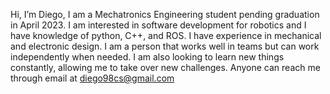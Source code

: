 Hi, I’m Diego, I am a Mechatronics Engineering student pending graduation in April 2023. I am interested in software development for robotics and I have knowledge of python, C++, and ROS. I have experience in mechanical and electronic design. I am a person that works well in teams but can work independently when needed. I am also looking to learn new things constantly, allowing me to take over new challenges. Anyone can reach me through email at diego98cs@gmail.com

<!---
DiegoCarvajal98/DiegoCarvajal98 is a ✨ special ✨ repository because its `README.md` (this file) appears on your GitHub profile.
You can click the Preview link to take a look at your changes.
--->
